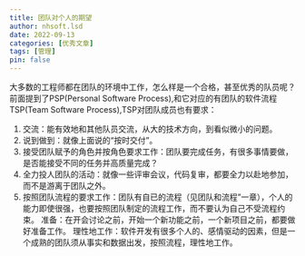 ```yaml
---
title: 团队对个人的期望
author: nhsoft.lsd
date: 2022-09-13
categories: [优秀文章]
tags: [管理]
pin: false
---
```


大多数的工程师都在团队的环境中工作，怎么样是一个合格，甚至优秀的队员呢？前面提到了PSP(Personal Software Process),和它对应的有团队的软件流程TSP(Team Software Process),TSP对团队成员也有要求：
1. 交流：能有效地和其他队员交流，从大的技术方向，到看似微小的问题。
2. 说到做到：就像上面说的“按时交付”。
3. 接受团队赋予的角色并按角色要求工作：团队要完成任务，有很多事情要做，是否能接受不同的任务并高质量完成？
4. 全力投人团队的活动：就像一些评审会议，代码复审，都要全力以赴地参加，而不是游离于团队之外。
5. 按照团队流程的要求工作：团队有自已的流程（见团队和流程”一章），个人的能力即使很强，也要按照团队制定的流程工作，而不要认为自己不受流程约束。
准备：在开会讨论之前，开始一个新功能之前，一个新项目之前，都要做好准备工作。
理性地工作：软件开发有很多个人的、感情驱动的因素，但是一个成熟的团队须从事实和数据出发，按照流程，理性地工作。
